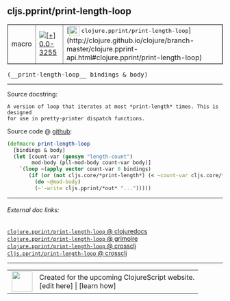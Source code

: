 ## cljs.pprint/print-length-loop



 <table border="1">
<tr>
<td>macro</td>
<td><a href="https://github.com/cljsinfo/cljs-api-docs/tree/0.0-3255"><img valign="middle" alt="[+] 0.0-3255" title="Added in 0.0-3255" src="https://img.shields.io/badge/+-0.0--3255-lightgrey.svg"></a> </td>
<td>
[<img height="24px" valign="middle" src="http://i.imgur.com/1GjPKvB.png"> <samp>clojure.pprint/print-length-loop</samp>](http://clojure.github.io/clojure/branch-master/clojure.pprint-api.html#clojure.pprint/print-length-loop)
</td>
</tr>
</table>


 <samp>
(__print-length-loop__ bindings & body)<br>
</samp>

---





Source docstring:

```
A version of loop that iterates at most *print-length* times. This is designed
for use in pretty-printer dispatch functions.
```


Source code @ [github](https://github.com/clojure/clojurescript/blob/r3263/src/main/cljs/cljs/pprint.clj#L92-L101):

```clj
(defmacro print-length-loop
  [bindings & body]
  (let [count-var (gensym "length-count")
        mod-body (pll-mod-body count-var body)]
    `(loop ~(apply vector count-var 0 bindings)
       (if (or (not cljs.core/*print-length*) (< ~count-var cljs.core/*print-length*))
         (do ~@mod-body)
         (~'-write cljs.pprint/*out* "...")))))
```

<!--
Repo - tag - source tree - lines:

 <pre>
clojurescript @ r3263
└── src
    └── main
        └── cljs
            └── cljs
                └── <ins>[pprint.clj:92-101](https://github.com/clojure/clojurescript/blob/r3263/src/main/cljs/cljs/pprint.clj#L92-L101)</ins>
</pre>

-->

---



###### External doc links:

[`clojure.pprint/print-length-loop` @ clojuredocs](http://clojuredocs.org/clojure.pprint/print-length-loop)<br>
[`clojure.pprint/print-length-loop` @ grimoire](http://conj.io/store/v1/org.clojure/clojure/1.7.0-beta3/clj/clojure.pprint/print-length-loop/)<br>
[`clojure.pprint/print-length-loop` @ crossclj](http://crossclj.info/fun/clojure.pprint/print-length-loop.html)<br>
[`cljs.pprint/print-length-loop` @ crossclj](http://crossclj.info/fun/cljs.pprint/print-length-loop.html)<br>

---

 <table>
<tr><td>
<img valign="middle" align="right" width="48px" src="http://i.imgur.com/Hi20huC.png">
</td><td>
Created for the upcoming ClojureScript website.<br>
[edit here] | [learn how]
</td></tr></table>

[edit here]:https://github.com/cljsinfo/cljs-api-docs/blob/master/cljsdoc/cljs.pprint_print-length-loop.cljsdoc
[learn how]:https://github.com/cljsinfo/cljs-api-docs/wiki/cljsdoc-files

<!--

This information was too distracting to show to readers, but I'll leave it
commented here since it is helpful to:

- pretty-print the data used to generate this document
- and show how to retrieve that data



The API data for this symbol:

```clj
{:ns "cljs.pprint",
 :name "print-length-loop",
 :signature ["[bindings & body]"],
 :history [["+" "0.0-3255"]],
 :type "macro",
 :full-name-encode "cljs.pprint_print-length-loop",
 :source {:code "(defmacro print-length-loop\n  [bindings & body]\n  (let [count-var (gensym \"length-count\")\n        mod-body (pll-mod-body count-var body)]\n    `(loop ~(apply vector count-var 0 bindings)\n       (if (or (not cljs.core/*print-length*) (< ~count-var cljs.core/*print-length*))\n         (do ~@mod-body)\n         (~'-write cljs.pprint/*out* \"...\")))))",
          :title "Source code",
          :repo "clojurescript",
          :tag "r3263",
          :filename "src/main/cljs/cljs/pprint.clj",
          :lines [92 101]},
 :full-name "cljs.pprint/print-length-loop",
 :clj-symbol "clojure.pprint/print-length-loop",
 :docstring "A version of loop that iterates at most *print-length* times. This is designed\nfor use in pretty-printer dispatch functions."}

```

Retrieve the API data for this symbol:

```clj
;; from Clojure REPL
(require '[clojure.edn :as edn])
(-> (slurp "https://raw.githubusercontent.com/cljsinfo/cljs-api-docs/catalog/cljs-api.edn")
    (edn/read-string)
    (get-in [:symbols "cljs.pprint/print-length-loop"]))
```

-->
